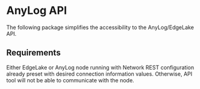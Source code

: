 # AnyLog API 

The following package simplifies the accessibility to the AnyLog/EdgeLake API. 

## Requirements 

Either EdgeLake or AnyLog node running with Network REST configuration already preset with desired connection information 
values. Otherwise, API tool will not be able to communicate with the node. 




